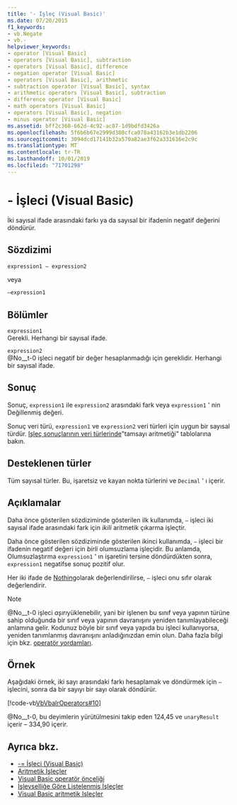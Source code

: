 ```yaml
---
title: '- İşleç (Visual Basic)'
ms.date: 07/20/2015
f1_keywords:
- vb.Negate
- vb.-
helpviewer_keywords:
- operator [Visual Basic]
- operators [Visual Basic], subtraction
- operators [Visual Basic], difference
- negation operator [Visual Basic]
- operators [Visual Basic], arithmetic
- subtraction operator [Visual Basic], syntax
- arithmetic operators [Visual Basic], subtraction
- difference operator [Visual Basic]
- math operators [Visual Basic]
- operators [Visual Basic], negation
- minus operator [Visual Basic]
ms.assetid: bff2c368-662d-4c92-ac87-1d9bdfd3426a
ms.openlocfilehash: 5f6b6b67e2999d380cfca078a43162b3e1db2206
ms.sourcegitcommit: 3094dcd17141b32a570a82ae3f62a331616e2c9c
ms.translationtype: MT
ms.contentlocale: tr-TR
ms.lasthandoff: 10/01/2019
ms.locfileid: "71701298"
---
```

# <a name="--operator-visual-basic"></a>- İşleci (Visual Basic)
İki sayısal ifade arasındaki farkı ya da sayısal bir ifadenin negatif değerini döndürür.  
  
## <a name="syntax"></a>Sözdizimi  
  
```vb  
expression1 – expression2
```
  
veya

```vb  
–expression1  
```  
  
## <a name="parts"></a>Bölümler  
 `expression1`  
 Gerekli. Herhangi bir sayısal ifade.  
  
 `expression2`  
 @No__t-0 işleci negatif bir değer hesaplanmadığı için gereklidir. Herhangi bir sayısal ifade.  
  
## <a name="result"></a>Sonuç  
 Sonuç, `expression1` ile `expression2` arasındaki fark veya `expression1` ' nin Değillenmiş değeri.  
  
 Sonuç veri türü, `expression1` ve `expression2` veri türleri için uygun bir sayısal türdür. [Işleç sonuçlarının veri türlerinde](../../../visual-basic/language-reference/operators/data-types-of-operator-results.md)"tamsayı aritmetiği" tablolarına bakın.  
  
## <a name="supported-types"></a>Desteklenen türler  
 Tüm sayısal türler. Bu, işaretsiz ve kayan nokta türlerini ve `Decimal` ' ı içerir.  
  
## <a name="remarks"></a>Açıklamalar  
 Daha önce gösterilen sözdiziminde gösterilen ilk kullanımda, `–` işleci iki sayısal ifade arasındaki fark için *ikili* aritmetik çıkarma işleçtir.  
  
 Daha önce gösterilen sözdiziminde gösterilen ikinci kullanımda, `–` işleci bir ifadenin negatif değeri için *birli* olumsuzlama işleçidir. Bu anlamda, Olumsuzlaştırma `expression1` ' ın işaretini tersine döndürdükten sonra, `expression1` negatifse sonuç pozitif olur.  
  
 Her iki ifade de [Nothing](../../../visual-basic/language-reference/nothing.md)olarak değerlendirilirse, `–` işleci onu sıfır olarak değerlendirir.  
  
> [!NOTE]
> @No__t-0 işleci *aşırı*yüklenebilir, yani bir işlenen bu sınıf veya yapının türüne sahip olduğunda bir sınıf veya yapının davranışını yeniden tanımlayabileceği anlamına gelir. Kodunuz böyle bir sınıf veya yapıda bu işleci kullanıyorsa, yeniden tanımlanmış davranışını anladığınızdan emin olun. Daha fazla bilgi için bkz. [operatör yordamları](../../../visual-basic/programming-guide/language-features/procedures/operator-procedures.md).  
  
## <a name="example"></a>Örnek  
 Aşağıdaki örnek, iki sayı arasındaki farkı hesaplamak ve döndürmek için `–` işlecini, sonra da bir sayıyı bir sayı olarak döndürür.  
  
 [!code-vb[VbVbalrOperators#10](~/samples/snippets/visualbasic/VS_Snippets_VBCSharp/VbVbalrOperators/VB/Class1.vb#10)]  
  
 @No__t-0, bu deyimlerin yürütülmesini takip eden 124,45 ve `unaryResult` içerir – 334,90 içerir.  
  
## <a name="see-also"></a>Ayrıca bkz.

- [-= İşleci (Visual Basic)](../../../visual-basic/language-reference/operators/subtraction-assignment-operator.md)
- [Aritmetik İşleçler](../../../visual-basic/language-reference/operators/arithmetic-operators.md)
- [Visual Basic operatör önceliği](../../../visual-basic/language-reference/operators/operator-precedence.md)
- [İşlevselliğe Göre Listelenmiş İşleçler](../../../visual-basic/language-reference/operators/operators-listed-by-functionality.md)
- [Visual Basic aritmetik Işleçler](../../../visual-basic/programming-guide/language-features/operators-and-expressions/arithmetic-operators.md)
